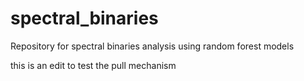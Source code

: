 # spectral_binaries
Repository for spectral binaries analysis using random forest models

this is an edit to test the pull mechanism
